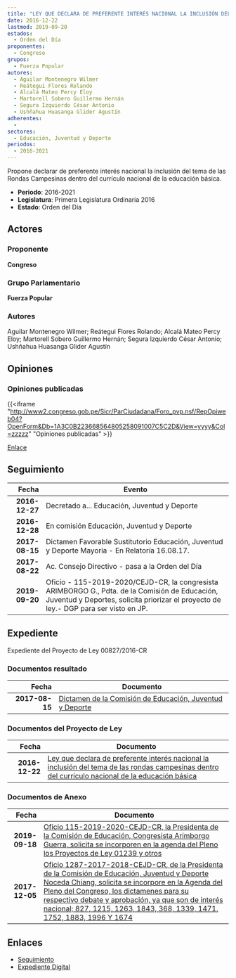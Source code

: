 ```yaml
---
title: "LEY QUE DECLARA DE PREFERENTE INTERÉS NACIONAL LA INCLUSIÓN DEL TEMA DE LAS RONDAS CAMPESINAS DENTRO DEL CURRÍCULO NACIONAL DE LA EDUCACIÓN BÁSICA"
date: 2016-12-22
lastmod: 2019-09-20
estados: 
  - Orden del Día
proponentes: 
  - Congreso
grupos: 
  - Fuerza Popular
autores: 
  - Aguilar Montenegro Wilmer
  - Reátegui Flores Rolando
  - Alcalá Mateo Percy Eloy
  - Martorell Sobero Guillermo Hernán
  - Segura Izquierdo César Antonio
  - Ushñahua Huasanga Glider Agustín
adherentes: 
  - 
sectores: 
  - Educación, Juventud y Deporte
periodos: 
  - 2016-2021
---
```


Propone declarar de preferente interés nacional la inclusión del tema de las Rondas Campesinas dentro del currículo nacional de la educación básica.

- **Periodo**: 2016-2021
- **Legislatura**: Primera Legislatura Ordinaria 2016
- **Estado**: Orden del Día

## Actores

### Proponente

**Congreso**

### Grupo Parlamentario

**Fuerza Popular**

### Autores

Aguilar Montenegro Wilmer; Reátegui Flores Rolando; Alcalá Mateo Percy Eloy; Martorell Sobero Guillermo Hernán; Segura Izquierdo César Antonio; Ushñahua Huasanga Glider Agustín


## Opiniones

### Opiniones publicadas

{{<iframe "http://www2.congreso.gob.pe/Sicr/ParCiudadana/Foro_pvp.nsf/RepOpiweb04?OpenForm&Db=1A3C0B223668564805258091007C5C2D&View=yyyy&Col=zzzzz" "Opiniones publicadas" >}}

[Enlace](http://www2.congreso.gob.pe/Sicr/ParCiudadana/Foro_pvp.nsf/RepOpiweb04?OpenForm&Db=1A3C0B223668564805258091007C5C2D&View=yyyy&Col=zzzzz)

## Seguimiento

| Fecha | Evento |
|------:|--------|
| **2016-12-27** | Decretado a... Educación, Juventud y Deporte|
| **2016-12-28** | En comisión Educación, Juventud y Deporte|
| **2017-08-15** | Dictamen Favorable Sustitutorio Educación, Juventud y Deporte Mayoria - En Relatoría 16.08.17.|
| **2017-08-22** | Ac. Consejo Directivo - pasa a la Orden del Día|
| **2019-09-20** | Oficio - 115-2019-2020/CEJD-CR, la congresista ARIMBORGO G., Pdta. de la Comisión de Educación, Juventud y Deportes, solicita priorizar el proyecto de ley.- DGP para ser visto en JP.|


## Expediente

Expediente del Proyecto de Ley 00827/2016-CR


### Documentos resultado

| Fecha | Documento |
|------:|--------|
| **2017-08-15** | [Dictamen de la Comisión de Educación, Juventud y Deporte](http://www.leyes.congreso.gob.pe/Documentos/2016_2021/Dictamenes/Proyectos_de_Ley/00827DC10MAY20170815.pdf) |

### Documentos del Proyecto de Ley

| Fecha | Documento |
|------:|--------|
| **2016-12-22** | [Ley que declara de preferente interés nacional la inclusión del tema de las rondas campesinas dentro del currículo nacional de la educación básica](http://www.leyes.congreso.gob.pe/Documentos/2016_2021/Proyectos_de_Ley_y_de_Resoluciones_Legislativas/PL0082720161222...pdf) |

### Documentos de Anexo

| Fecha | Documento |
|------:|--------|
| **2019-09-18** | [Oficio 115-2019-2020-CEJD-CR, la Presidenta de la Comisión de Educación, Congresista Arimborgo Guerra, solicita se incorporen en la agenda del Pleno los Proyectos de Ley 01239 y otros](http://www.leyes.congreso.gob.pe/Documentos/2016_2021/Oficios/Comisiones_Ordinarias/OFICIO-115-2019-2020-CEJD-CR.pdf) |
| **2017-12-05** | [Oficio 1287-2017-2018-CEJD-CR, de la Presidenta de la Comisión de Educación, Juventud y Deporte Noceda Chiang, solicita se incorpore en la Agenda del Pleno del Congreso, los dictamenes para su respectivo debate y aprobación, ya que son de interés nacional; 827, 1215, 1263, 1843, 368, 1339, 1471, 1752, 1883, 1996 Y 1674](http://www.leyes.congreso.gob.pe/Documentos/2016_2021/Oficios/Comisiones_Ordinarias/OFICIO-1287-2017-2018-CEJD-CR.pdf) |

## Enlaces 

- [Seguimiento](http://www2.congreso.gob.pehttp://www2.congreso.gob.pe/Sicr/TraDocEstProc/CLProLey2016.nsf/f7fff46988ca05b1052578e100829cc7/a4d18835baea658205258091007906c8?OpenDocument)
- [Expediente Digital](http://www2.congreso.gob.pehttp://www2.congreso.gob.pe/Sicr/TraDocEstProc/CLProLey2016.nsf/f7fff46988ca05b1052578e100829cc7/a4d18835baea658205258091007906c8?OpenDocument&Click=05257FB7005EB655.eb71d0cf91d8294e05256cdf006b5706/$Body/0.1C6C)
